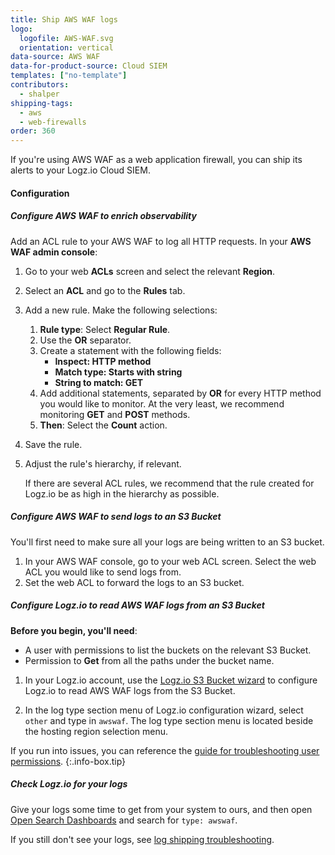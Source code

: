 ```yaml
---
title: Ship AWS WAF logs
logo:
  logofile: AWS-WAF.svg
  orientation: vertical
data-source: AWS WAF
data-for-product-source: Cloud SIEM
templates: ["no-template"]
contributors:
  - shalper
shipping-tags:
  - aws
  - web-firewalls
order: 360
---
```


If you're using AWS WAF as a web application firewall, you can ship its alerts to your Logz.io Cloud SIEM.

#### Configuration


<div class="tasklist">

##### Configure AWS WAF to enrich observability

Add an ACL rule to your AWS WAF to log all HTTP requests. In your **AWS WAF admin console**:

1. Go to your web **ACLs** screen and select the relevant **Region**.
2. Select an **ACL** and go to the **Rules** tab.
3. Add a new rule. Make the following selections:
    1. **Rule type**: Select **Regular Rule**.
    2. Use the **OR** separator.
    3. Create a statement with the following fields:
        * **Inspect: HTTP method**
        * **Match type: Starts with string**
        * **String to match: GET**
    4. Add additional statements, separated by **OR** for every HTTP method you would like to monitor. At the very least, we recommend monitoring **GET** and **POST** methods.
    5. **Then**: Select the **Count** action.
4. Save the rule.
5. Adjust the rule's hierarchy, if relevant.

    If there are several ACL rules, we recommend that the rule created for Logz.io be as high in the hierarchy as possible.


##### Configure AWS WAF to send logs to an S3 Bucket

You'll first need to make sure all your logs are being written to an S3 bucket.

1. In your AWS WAF console, go to your web ACL screen. Select the web ACL you would like to send logs from.
2. Set the web ACL to forward the logs to an S3 bucket.

##### Configure Logz.io to read AWS WAF logs from an S3 Bucket

**Before you begin, you'll need**:

* A user with permissions to list the buckets on the relevant S3 Bucket.
* Permission to **Get** from all the paths under the bucket name.

1. In your Logz.io account, use the [Logz.io S3 Bucket wizard](https://app.logz.io/#/dashboard/send-your-data/log-sources/s3-bucket) to configure Logz.io to read AWS WAF logs from the S3 Bucket.

2. In the log type section menu of Logz.io configuration wizard, select `other` and type in `awswaf`. The log type section menu is located beside the hosting region selection menu.

<!-- info-box-start:info -->
If you run into issues, you can reference the [guide for troubleshooting user permissions](https://docs.logz.io/user-guide/give-aws-access-with-iam-roles/).
{:.info-box.tip}
<!-- info-box-end -->

##### Check Logz.io for your logs

Give your logs some time to get from your system to ours, and then open [Open Search Dashboards](https://app.logz.io/#/dashboard/osd) and search for `type: awswaf`.

If you still don't see your logs, see [log shipping troubleshooting]({{site.baseurl}}/user-guide/log-shipping/log-shipping-troubleshooting.html).

